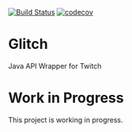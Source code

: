 [![Build Status](https://travis-ci.com/stachu540/Glitch.svg)](https://travis-ci.com/stachu540/Glitch)
[![codecov](https://codecov.io/gh/stachu540/Glitch/branch/master/graph/badge.svg)](https://codecov.io/gh/stachu540/Glitch)

# Glitch
Java API Wrapper for Twitch

# Work in Progress
This project is working in progress. 